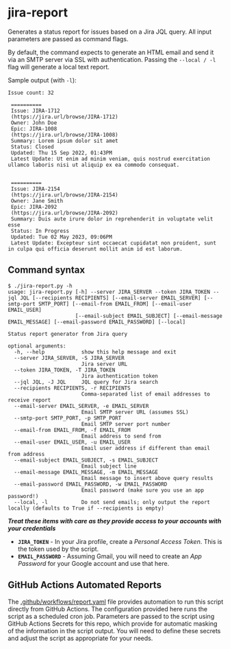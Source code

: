 # jira-report
Generates a status report for issues based on a Jira JQL query. All input parameters are passed as command flags.

By default, the command expects to generate an HTML email and send it via an SMTP server via SSL with authentication.
Passing the `--local / -l` flag will generate a local text report.

Sample output (with `-l`):
```
Issue count: 32

 ==========
 Issue: JIRA-1712
 (https://jira.url/browse/JIRA-1712)
 Owner: John Doe
 Epic: JIRA-1008
 (https://jira.url/browse/JIRA-1008)
 Summary: Lorem ipsum dolor sit amet
 Status: Closed
 Updated: Thu 15 Sep 2022, 01:43PM
 Latest Update: Ut enim ad minim veniam, quis nostrud exercitation ullamco laboris nisi ut aliquip ex ea commodo consequat.
 

 ==========
 Issue: JIRA-2154
 (https://jira.url/browse/JIRA-2154)
 Owner: Jane Smith
 Epic: JIRA-2092
 (https://jira.url/browse/JIRA-2092)
 Summary: Duis aute irure dolor in reprehenderit in voluptate velit esse
 Status: In Progress
 Updated: Tue 02 May 2023, 09:06PM
 Latest Update: Excepteur sint occaecat cupidatat non proident, sunt in culpa qui officia deserunt mollit anim id est laborum.
```

## Command syntax
```
$ ./jira-report.py -h
usage: jira-report.py [-h] --server JIRA_SERVER --token JIRA_TOKEN --jql JQL [--recipients RECIPIENTS] [--email-server EMAIL_SERVER] [--smtp-port SMTP_PORT] [--email-from EMAIL_FROM] [--email-user EMAIL_USER]
                      [--email-subject EMAIL_SUBJECT] [--email-message EMAIL_MESSAGE] [--email-password EMAIL_PASSWORD] [--local]

Status report generator from Jira query

optional arguments:
  -h, --help            show this help message and exit
  --server JIRA_SERVER, -S JIRA_SERVER
                        Jira server URL
  --token JIRA_TOKEN, -T JIRA_TOKEN
                        Jira authentication token
  --jql JQL, -J JQL     JQL query for Jira search
  --recipients RECIPIENTS, -r RECIPIENTS
                        Comma-separated list of email addresses to receive report
  --email-server EMAIL_SERVER, -e EMAIL_SERVER
                        Email SMTP server URL (assumes SSL)
  --smtp-port SMTP_PORT, -p SMTP_PORT
                        Email SMTP server port number
  --email-from EMAIL_FROM, -f EMAIL_FROM
                        Email address to send from
  --email-user EMAIL_USER, -u EMAIL_USER
                        Email user address if different than email from address
  --email-subject EMAIL_SUBJECT, -s EMAIL_SUBJECT
                        Email subject line
  --email-message EMAIL_MESSAGE, -m EMAIL_MESSAGE
                        Email message to insert above query results
  --email-password EMAIL_PASSWORD, -w EMAIL_PASSWORD
                        Email password (make sure you use an app password!)
  --local, -l           Do not send emails; only output the report locally (defaults to True if --recipients is empty)
```

***Treat these items with care as they provide access to your accounts with your credentials***
- **`JIRA_TOKEN`** - In your Jira profile, create a *Personal Access Token*. This is the token used by the script.
- **`EMAIL_PASSWORD`** - Assuming Gmail, you will need to create an *App Password* for your Google account and use that here.

## GitHub Actions Automated Reports
The [.github/workflows/report.yaml](.github/workflows/report.yaml) file provides automation to run this script directly from GitHub Actions. The configuration provided here runs the script as a scheduled cron job. Parameters are passed to the script using GitHub Actions Secrets for this repo, which provide for automatic masking of the information in the script output. You will need to define these secrets and adjust the script as appropriate for your needs.